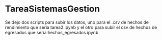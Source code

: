 # TareaSistemasGestion

Se dejo dos scripts para subir los datos, uno para el .csv de hechos de rendimiento que seria tarea2.ipynb y el otro para subir el csv de hechos de egresados que seria hechos_egresados.ipynb
